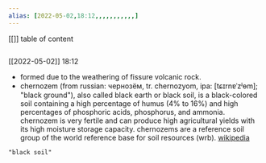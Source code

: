 ```yaml
---
alias: [2022-05-02,18:12,,,,,,,,,,,]
---
```

[[]]
table of content
```toc
```

[[2022-05-02]] 18:12
- formed due to the weathering of fissure volcanic rock.
- chernozem  (from russian: чернозём, tr. chernozyom, ipa: [tɕɪrnɐˈzʲɵm];  "black ground"), also called black earth or black soil, is a black-colored soil containing a high percentage of humus (4% to 16%) and high percentages of phosphoric acids, phosphorus, and ammonia. chernozem is very fertile and can produce high agricultural yields with its high moisture storage capacity. chernozems are a reference soil group of the world reference base for soil resources (wrb).
[wikipedia](https://en.wikipedia.org/wiki/chernozem)
```query
"black soil"
```